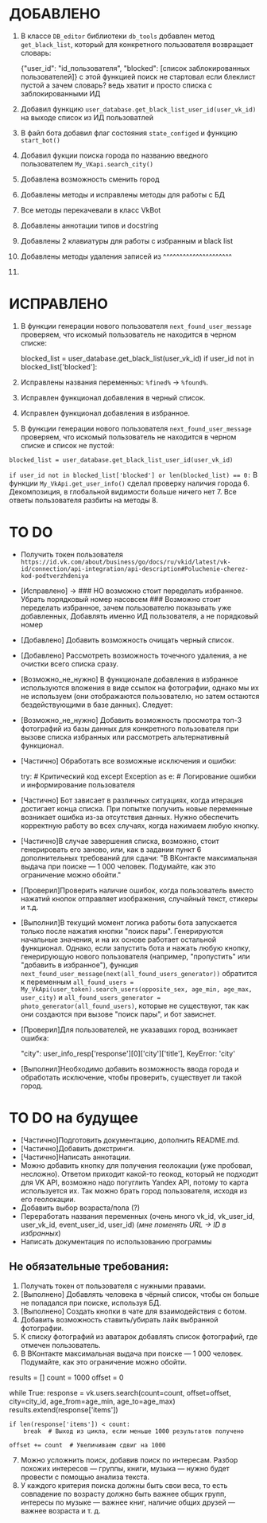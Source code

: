 # ДОБАВЛЕНО
1. В классе `DB_editor` библиотеки `db_tools` добавлен метод `get_black_list`, который для конкретного пользователя возвращает словарь:

   {"user_id": "id_пользователя", "blocked": [список заблокированных пользователей]}
с этой функцией поиск не стартовал если блеклист пустой
а зачем словарь? ведь хватит и просто списка с заблокированными ИД
2. Добавил функцию `user_database.get_black_list_user_id(user_vk_id)` на выходе список из ИД пользоватлей
3. В файл бота добавил флаг состояния `state_configed` и функцию `start_bot()`
4. Добавил фукции поиска города по названию введного пользователем `My_VKapi.search_city()`
5. Добавлена возможность сменить город
6. Добавлены методы и иcправлены методы для работы с БД
7. Все методы перекачевали в класс VkBot
8. Добавлены аннотации типов и docstring
9. Добавлены 2 клавиатуры для работы с избранным и black list
10. Добавлены методы удаления записей из ^^^^^^^^^^^^^^^^^^^^^
11. 

   


# ИСПРАВЛЕНО
1. В функции генерации нового пользователя `next_found_user_message` проверяем, что искомый пользователь не находится в черном списке:

   blocked_list = user_database.get_black_list(user_vk_id)
   if user_id not in blocked_list['blocked']:
   

2. Исправлены названия переменных: `%fined%` → `%found%`.
3. Исправлен функционал добавления в черный список.
4. Исправлен функционал добавления в избранное.
5. В функции генерации нового пользователя `next_found_user_message` проверяем, что искомый пользователь не находится в черном списке и список не пустой:

`blocked_list = user_database.get_black_list_user_id(user_vk_id)`

`if user_id not in blocked_list['blocked'] or len(blocked_list) == 0:`
В функции `My_VkApi.get_user_info()` сделал проверку наличия города
6. Декомпозиция, в глобальной видимости больше ничего нет
7. Все ответы пользователя разбиты на методы
8. 

# TO DO
- Получить токен пользователя 
`https://id.vk.com/about/business/go/docs/ru/vkid/latest/vk-id/connection/api-integration/api-description#Poluchenie-cherez-kod-podtverzhdeniya`


- [Исправлено] -> ### НО возможно стоит переделать избранное. Убрать порядковый номер насовсем ### Возможно стоит переделать избранное, зачем пользователю показывать уже добавленных, Добавлять именно ИД пользователя, а не порядковый номер  
- [Добавлено] Добавить возможность очищать черный список.
- [Добавлено] Рассмотреть возможность точечного удаления, а не очистки всего списка сразу.


- [Возможно_не_нужно] В функционале добавления в избранное используются вложения в виде ссылок на фотографии, однако мы их не используем (они отображаются пользователю, но затем остаются бездействующими в базе данных). Следует:
- [Возможно_не_нужно] Добавить возможность просмотра топ-3 фотографий из базы данных для конкретного пользователя при вызове списка избранных или рассмотреть альтернативный функционал.

- [Частично] Обработать все возможные исключения и ошибки:

  try:
      # Критический код
  except Exception as e:
      # Логирование ошибки и информирование пользователя
  


- [Частично] Бот зависает в различных ситуациях, когда итерация достигает конца списка. При попытке получить новые переменные возникает ошибка из-за отсутствия данных. Нужно обеспечить корректную работу во всех случаях, когда нажимаем любую кнопку.
- [Частично]В случае завершения списка, возможно, стоит генерировать его заново, или, как в задании пункт 6 дополнительных требований для сдачи: "В ВКонтакте максимальная выдача при поиске — 1 000 человек. Подумайте, как это ограничение можно обойти."


- [Проверил]Проверить наличие ошибок, когда пользователь вместо нажатий кнопок отправляет изображения, случайный текст, стикеры и т.д.
- [Выполнил]В текущий момент логика работы бота запускается только после нажатия кнопки "поиск пары". Генерируются начальные значения, и на их основе работает остальной функционал. Однако, если запустить бота и нажать любую кнопку, генерирующую нового пользователя (например, "пропустить" или "добавить в избранное"), функция `next_found_user_message(next(all_found_users_generator))` обратится к переменным `all_found_users = My_VkApi(user_token).search_users(opposite_sex, age_min, age_max, user_city)` и `all_found_users_generator = photo_generator(all_found_users)`, которые не существуют, так как они создаются при вызове "поиск пары", и бот зависнет.
- [Проверил]Для пользователей, не указавших город, возникает ошибка:

    "city": user_info_resp['response'][0]['city']['title'], KeyError: 'city'
    

- [Выполнил]Необходимо добавить возможность ввода города и обработать исключение, чтобы проверить, существует ли такой город.

# TO DO на будущее
- [Частично]Подготовить документацию, дополнить README.md.
- [Частично]Добавить докстринги.
- [Частично]Написать аннотации.
- Можно добавить кнопку для получения геолокации (уже пробовал, несложно). Ответом приходит какой-то геокод, который не подходит для VK API, возможно надо погуглить Yandex API, потому то карта используется их. Так можно брать город пользователя, исходя из его геолокации.
- Добавить выбор возраста/пола (?)
- Переработать названия переменных (очень много vk_id, vk_user_id, user_vk_id, event_user_id, user_id) (*мне поменять URL -> ID в избранных*)
- Написать документация по использованию программы
  
## Не обязательные требования:
1. Получать токен от пользователя с нужными правами.
2. [Выполнено] Добавлять человека в чёрный список, чтобы он больше не попадался при поиске, используя БД.
3. [Выполнено] Создать кнопки в чате для взаимодействия с ботом.
4. Добавить возможность ставить/убирать лайк выбранной фотографии.
5. К списку фотографий из аватарок добавлять список фотографий, где отмечен пользователь.
6. В ВКонтакте максимальная выдача при поиске — 1 000 человек. Подумайте, как это ограничение можно обойти.
 
results = []
count = 1000
offset = 0

while True:
    response = vk.users.search(count=count, offset=offset, city=city_id, age_from=age_min, age_to=age_max)
    results.extend(response['items'])
    
    if len(response['items']) < count:
        break  # Выход из цикла, если меньше 1000 результатов получено

    offset += count  # Увеличиваем сдвиг на 1000


7. Можно усложнить поиск, добавив поиск по интересам. Разбор похожих интересов — группы, книги, музыка — нужно будет провести с помощью анализа текста.
8. У каждого критерия поиска должны быть свои веса, то есть совпадение по возрасту должно быть важнее общих групп, интересы по музыке — важнее книг, наличие общих друзей — важнее возраста и т. д.